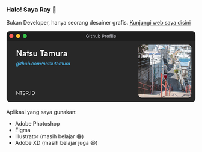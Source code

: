 
### Halo! Saya Ray 👋
Bukan Developer, hanya seorang desainer grafis.
[Kunjungi web saya disini](https://ntsr.site)

![cover](covermini.png)

Aplikasi yang saya gunakan:
 - Adobe Photoshop
 - Figma
 - Illustrator (masih belajar 😁)
 - Adobe XD (masih belajar juga 😆)
 
<!--![achievement](https://minecraftskinstealer.com/achievement/8/Selamat%20Datang!/natsutamura%20Github)
-->
<!--
**natsutamura/natsutamura** is a ✨ _special_ ✨ repository because its `README.md` (this file) appears on your GitHub profile.

Here are some ideas to get you started:

- 🔭 I’m currently working on ...
- 🌱 I’m currently learning ...
- 👯 I’m looking to collaborate on ...
- 🤔 I’m looking for help with ...
- 💬 Ask me about ...
- 📫 How to reach me: ...
- 😄 Pronouns: ...
- ⚡ Fun fact: ...
-->

